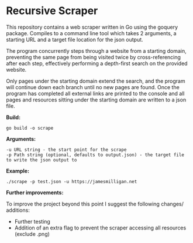# **Recursive Scraper**

This repository contains a web scraper written in Go using the goquery package. Compiles to a command
line tool which takes 2 arguments, a starting URL and a target file location for the json output.

The program concurrently steps through a website from a starting domain, preventing the
same page from being visited twice by cross-referencing after each step, effectively performing a
depth-first search on the provided website.

Only pages under the starting domain extend the search, and the program will continue down each branch
until no new pages are found. Once the program has completed all external links are printed to the console
and all pages and resources sitting under the starting domain are written to a json file.

**Build:**
```
go build -o scrape
```

**Arguments:**
```
-u URL string - the start point for the scrape
-p Path string (optional, defaults to output.json) - the target file to write the json output to
```


**Example:**
```
./scrape -p test.json -u https://jamesmilligan.net 
```


**Further improvements:**

To improve the project beyond this point I suggest the following changes/ additions:
* Further testing
* Addition of an extra flag to prevent the scraper accessing all resources (exclude .png)
